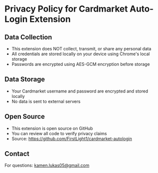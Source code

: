 # Privacy Policy for Cardmarket Auto-Login Extension

## Data Collection
- This extension does NOT collect, transmit, or share any personal data
- All credentials are stored locally on your device using Chrome's local storage
- Passwords are encrypted using AES-GCM encryption before storage

## Data Storage
- Your Cardmarket username and password are encrypted and stored locally
- No data is sent to external servers

## Open Source
- This extension is open source on GitHub
- You can review all code to verify privacy claims
- Source: https://github.com/FirstLight1/cardmarket-autologin

## Contact
For questions: kamen.lukas05@gmail.com